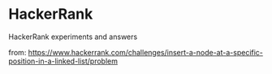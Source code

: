 # HackerRank
HackerRank experiments and answers

from:  https://www.hackerrank.com/challenges/insert-a-node-at-a-specific-position-in-a-linked-list/problem
